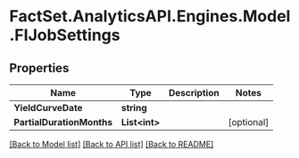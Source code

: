# FactSet.AnalyticsAPI.Engines.Model.FIJobSettings

## Properties

Name | Type | Description | Notes
------------ | ------------- | ------------- | -------------
**YieldCurveDate** | **string** |  | 
**PartialDurationMonths** | **List&lt;int&gt;** |  | [optional] 

[[Back to Model list]](../README.md#documentation-for-models) [[Back to API list]](../README.md#documentation-for-api-endpoints) [[Back to README]](../README.md)

